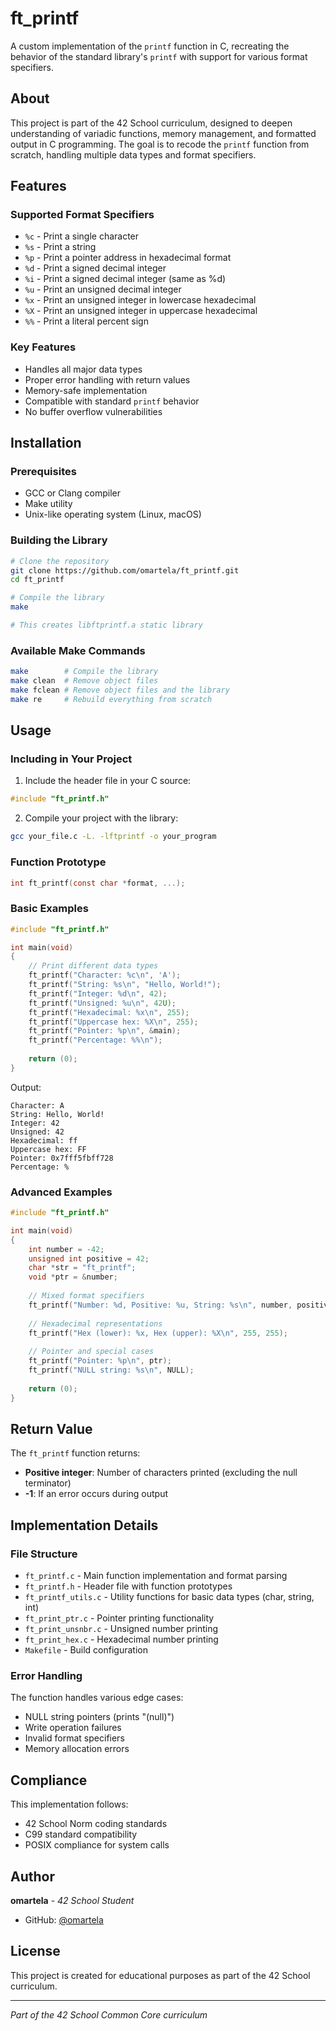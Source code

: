# ft_printf

A custom implementation of the `printf` function in C, recreating the behavior of the standard library's `printf` with support for various format specifiers.

## About

This project is part of the 42 School curriculum, designed to deepen understanding of variadic functions, memory management, and formatted output in C programming. The goal is to recode the `printf` function from scratch, handling multiple data types and format specifiers.

## Features

### Supported Format Specifiers

- `%c` - Print a single character
- `%s` - Print a string
- `%p` - Print a pointer address in hexadecimal format
- `%d` - Print a signed decimal integer
- `%i` - Print a signed decimal integer (same as %d)
- `%u` - Print an unsigned decimal integer
- `%x` - Print an unsigned integer in lowercase hexadecimal
- `%X` - Print an unsigned integer in uppercase hexadecimal
- `%%` - Print a literal percent sign

### Key Features

- Handles all major data types
- Proper error handling with return values
- Memory-safe implementation
- Compatible with standard `printf` behavior
- No buffer overflow vulnerabilities

## Installation

### Prerequisites

- GCC or Clang compiler
- Make utility
- Unix-like operating system (Linux, macOS)

### Building the Library

```bash
# Clone the repository
git clone https://github.com/omartela/ft_printf.git
cd ft_printf

# Compile the library
make

# This creates libftprintf.a static library
```

### Available Make Commands

```bash
make        # Compile the library
make clean  # Remove object files
make fclean # Remove object files and the library
make re     # Rebuild everything from scratch
```

## Usage

### Including in Your Project

1. Include the header file in your C source:
```c
#include "ft_printf.h"
```

2. Compile your project with the library:
```bash
gcc your_file.c -L. -lftprintf -o your_program
```

### Function Prototype

```c
int ft_printf(const char *format, ...);
```

### Basic Examples

```c
#include "ft_printf.h"

int main(void)
{
    // Print different data types
    ft_printf("Character: %c\n", 'A');
    ft_printf("String: %s\n", "Hello, World!");
    ft_printf("Integer: %d\n", 42);
    ft_printf("Unsigned: %u\n", 42U);
    ft_printf("Hexadecimal: %x\n", 255);
    ft_printf("Uppercase hex: %X\n", 255);
    ft_printf("Pointer: %p\n", &main);
    ft_printf("Percentage: %%\n");
    
    return (0);
}
```

Output:
```
Character: A
String: Hello, World!
Integer: 42
Unsigned: 42
Hexadecimal: ff
Uppercase hex: FF
Pointer: 0x7fff5fbff728
Percentage: %
```

### Advanced Examples

```c
#include "ft_printf.h"

int main(void)
{
    int number = -42;
    unsigned int positive = 42;
    char *str = "ft_printf";
    void *ptr = &number;
    
    // Mixed format specifiers
    ft_printf("Number: %d, Positive: %u, String: %s\n", number, positive, str);
    
    // Hexadecimal representations
    ft_printf("Hex (lower): %x, Hex (upper): %X\n", 255, 255);
    
    // Pointer and special cases
    ft_printf("Pointer: %p\n", ptr);
    ft_printf("NULL string: %s\n", NULL);
    
    return (0);
}
```

## Return Value

The `ft_printf` function returns:
- **Positive integer**: Number of characters printed (excluding the null terminator)
- **-1**: If an error occurs during output

## Implementation Details

### File Structure

- `ft_printf.c` - Main function implementation and format parsing
- `ft_printf.h` - Header file with function prototypes
- `ft_printf_utils.c` - Utility functions for basic data types (char, string, int)
- `ft_print_ptr.c` - Pointer printing functionality
- `ft_print_unsnbr.c` - Unsigned number printing
- `ft_print_hex.c` - Hexadecimal number printing
- `Makefile` - Build configuration

### Error Handling

The function handles various edge cases:
- NULL string pointers (prints "(null)")
- Write operation failures
- Invalid format specifiers
- Memory allocation errors

## Compliance

This implementation follows:
- 42 School Norm coding standards
- C99 standard compatibility
- POSIX compliance for system calls

## Author

**omartela** - *42 School Student*
- GitHub: [@omartela](https://github.com/omartela)

## License

This project is created for educational purposes as part of the 42 School curriculum.

---

*Part of the 42 School Common Core curriculum*